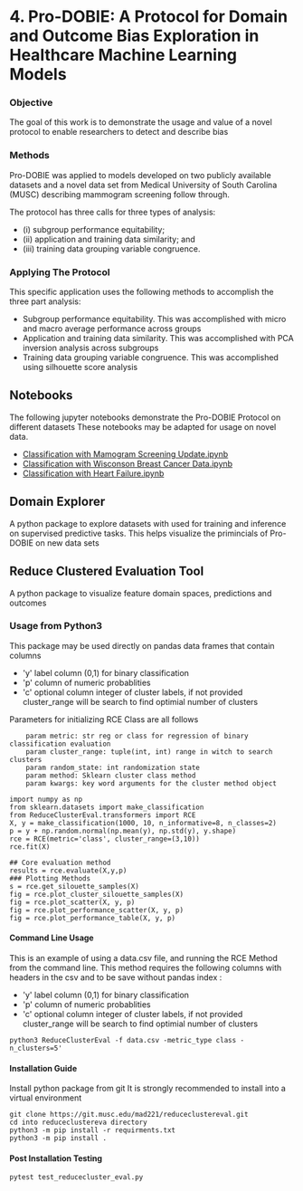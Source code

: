 # 4.	Pro-DOBIE: A Protocol for Domain and Outcome Bias Exploration in Healthcare Machine Learning Models
### Objective
The goal of this work is to demonstrate the usage and value of a novel protocol to enable researchers to detect and describe bias

### Methods

Pro-DOBIE was applied to models developed on two publicly available datasets and a novel data set from Medical University of South Carolina (MUSC) describing mammogram screening follow through. 

The protocol has three calls for three types of analysis:

+ (i) subgroup performance equitability; 
+ (ii) application and training data similarity; and 
+ (iii) training data grouping variable congruence.

### Applying The Protocol
This specific application uses the following methods to accomplish the three part analysis:

+  Subgroup performance equitability. This was accomplished with micro and macro average performance across groups
+  Application and training data similarity.  This was accomplished with PCA inversion analysis across subgroups
+  Training data grouping variable congruence. This was accomplished using silhouette score analysis

## Notebooks
The following jupyter notebooks demonstrate the Pro-DOBIE Protocol on different datasets
These notebooks may be adapted for usage on novel data. 

+ [Classification with Mamogram Screening Update.ipynb](notebooks%2FClassification%20with%20Mamogram%20Screening%20Update.ipynb)
+ [Classification with Wisconson Breast Cancer Data.ipynb](notebooks%2FClassification%20with%20Wisconson%20Breast%20Cancer%20Data.ipynb)
+ [Classification with Heart Failure.ipynb](notebooks%2FClassification%20with%20Heart%20Failure.ipynb)


## Domain Explorer
A python package to explore datasets with used for training and inference on supervised predictive tasks.  This
helps visualize the primincials of Pro-DOBIE on new data sets 


## Reduce Clustered Evaluation Tool
A python package to visualize feature domain spaces, predictions and outcomes


### Usage from Python3

This package may be used directly on pandas data frames that contain columns

  + 'y' label column (0,1) for binary classification
  + 'p' column of numeric probablities
  + 'c' optional column integer of cluster labels, 
      if not provided cluster_range will be search to find optimial number of clusters

Parameters for initializing RCE Class are all follows

        param metric: str reg or class for regression of binary classification evaluation
        param cluster_range: tuple(int, int) range in witch to search clusters
        param random_state: int randomization state
        param method: Sklearn cluster class method
        param kwargs: key word arguments for the cluster method object



```python3
import numpy as np
from sklearn.datasets import make_classification
from ReduceClusterEval.transformers import RCE
X, y = make_classification(1000, 10, n_informative=8, n_classes=2)
p = y + np.random.normal(np.mean(y), np.std(y), y.shape)
rce = RCE(metric='class', cluster_range=(3,10))
rce.fit(X)

## Core evaluation method
results = rce.evaluate(X,y,p)
### Plotting Methods
s = rce.get_silouette_samples(X)
fig = rce.plot_cluster_silouette_samples(X)
fig = rce.plot_scatter(X, y, p)
fig = rce.plot_performance_scatter(X, y, p)
fig = rce.plot_performance_table(X, y, p)
```


#### Command Line Usage
This is an example of using a data.csv file, and running the RCE Method from the command line.  This
method requires the following columns with headers in the csv and to be save without pandas index :
  + 'y' label column (0,1) for binary classification
  + 'p' column of numeric probablities
  + 'c' optional column integer of cluster labels, 
      if not provided cluster_range will be search to find optimial number of clusters
  

```shell
python3 ReduceClusterEval -f data.csv -metric_type class -n_clusters=5'
```
#### Installation Guide
Install python package from git 
It is strongly recommended to install into a virtual environment

```shell
git clone https://git.musc.edu/mad221/reduceclustereval.git
cd into reduceclustereva directory
python3 -m pip install -r requirments.txt
python3 -m pip install . 
```

#### Post Installation Testing 
```shell
pytest test_reducecluster_eval.py
```

